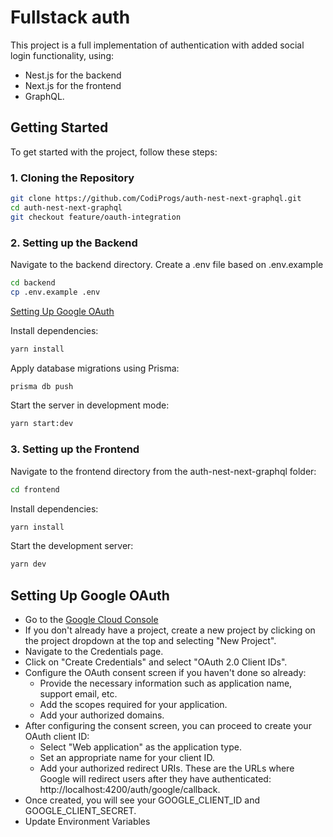 # Fullstack auth

This project is a full implementation of authentication with added social login functionality, using:
- Nest.js for the backend
- Next.js for the frontend
- GraphQL.


## Getting Started

To get started with the project, follow these steps:

### 1. Cloning the Repository

```sh
git clone https://github.com/CodiProgs/auth-nest-next-graphql.git
cd auth-nest-next-graphql
git checkout feature/oauth-integration
```

### 2. Setting up the Backend

Navigate to the backend directory. Create a .env file based on .env.example

```sh
cd backend
cp .env.example .env
```

[Setting Up Google OAuth](#setting-up-google-oauth)

Install dependencies:

```sh
yarn install
```

Apply database migrations using Prisma:
```sh
prisma db push
```

Start the server in development mode:
```sh
yarn start:dev
```

### 3. Setting up the Frontend

Navigate to the frontend directory from the auth-nest-next-graphql folder:

```sh
cd frontend
```

Install dependencies:

```sh
yarn install
```

Start the development server:
```sh
yarn dev
```
## Setting Up Google OAuth

- Go to the [Google Cloud Console](https://console.cloud.google.com)
- If you don't already have a project, create a new project by clicking on the project dropdown at the top and selecting "New Project".
- Navigate to the Credentials page.
- Click on "Create Credentials" and select "OAuth 2.0 Client IDs".
- Configure the OAuth consent screen if you haven't done so already:
  - Provide the necessary information such as application name, support email, etc.
  - Add the scopes required for your application.
  - Add your authorized domains.
- After configuring the consent screen, you can proceed to create your OAuth client ID:
  - Select "Web application" as the application type.
  - Set an appropriate name for your client ID.
  - Add your authorized redirect URIs. These are the URLs where Google will redirect users after they have authenticated: http://localhost:4200/auth/google/callback.
- Once created, you will see your GOOGLE_CLIENT_ID and GOOGLE_CLIENT_SECRET.
- Update Environment Variables
